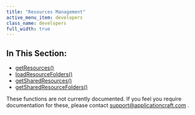 ```yaml
---
title: "Resources Management"
active_menu_item: developers
class_name: developers
full_width: true
---
```



## In This Section:

 - [getResources()](/developers/user-guide/scripting-apis/server-side-api/sys-object/resources-management/getresources)
 - [loadResourceFolders()](/developers/user-guide/scripting-apis/server-side-api/sys-object/resources-management/loadresourcefolders)
 - [getSharedResources()](/developers/user-guide/scripting-apis/server-side-api/sys-object/resources-management/getsharedresources)
 - [getSharedResourceFolders()](/developers/user-guide/scripting-apis/server-side-api/sys-object/resources-management/getsharedresourcefolders)

These functions are not currently documented. If you feel you require documentation for these, please contact [support@applicationcraft.com](mailto:support@applicationcraft.com) .

